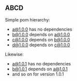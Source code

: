 ## ABCD

Simple pom hierarchy:

- a@1.0.0 has no dependencies
- b@1.0.0 depends on a@1.0.0
- c@1.0.0 depends on b@1.0.0
- d@1.0.0 depends on c@1.0.0

Likewise:

- a@1.0.1 has no dependencies
- b@1.0.1 depends on a@1.0.1
- and so on for version 1.0.1

